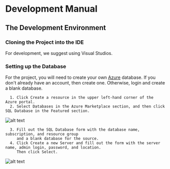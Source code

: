 # Development Manual

## The Development Environment
### Cloning the Project into the IDE
For development, we suggest using Visual Studios.

### Setting up the Database
For the project, you will need to create your own [Azure](https://azure.microsoft.com/en-us/free/) database. 
If you don't already have an account, then create one. Otherwise, login and create a blank database.
      
      1. Click Create a resource in the upper left-hand corner of the Azure portal.
      2. Select Databases in the Azure Marketplace section, and then click SQL Database in the Featured section.

![alt text](https://github.com/erincloehr/Travel-Content-Management-Editor/blob/master/Documentation/images/create-empty-database.png)  

      3. Fill out the SQL Database form with the database name, subscription, and resource group 
         and a blank database for the source.
      4. Click Create a new Server and fill out the form with the server name, admin login, password, and location. 
         Then click Select.

![alt text](https://github.com/erincloehr/Travel-Content-Management-Editor/blob/master/Documentation/images/create-database-server.png)  
